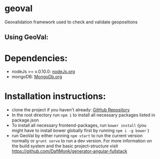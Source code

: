 # geoval
Geovalidation framework used to check and validate geopositions

## Using GeoVal:

# Dependencies:
* nodeJs >= v.0.10.0: [nodeJs.org](https://nodejs.org/en/)
* mongoDB: [MongoDb.org](https://www.mongodb.org/)

# Installation instructions:
* clone the project if you haven't already: [GitHub Repository](https://github.com/BenSower/geoval)
* In the root directory run ```npm i``` to install all necessary packages listed in package.json
* To install all necessary frontend-packages, run ```bower install```
(you might have to install bower globally first by running ```npm i -g bower``` )
* run GeoVal by either running ```npm start``` to run the current version normally or 
```grunt serve``` to run a dev version. For more information on the build system
and the basic project-structure visit https://github.com/DaftMonk/generator-angular-fullstack
